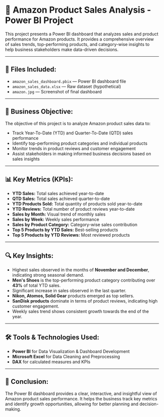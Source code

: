 # 🛒 Amazon Product Sales Analysis - Power BI Project

This project presents a Power BI dashboard that analyzes sales and product performance for Amazon products. It provides a comprehensive overview of sales trends, top-performing products, and category-wise insights to help business stakeholders make data-driven decisions.

---

## 📂 Files Included:

- `amazon_sales_dashboard.pbix` — Power BI dashboard file
- `amazon_sales_data.xlsx` — Raw dataset (hypothetical)
- `amazon.jpg` — Screenshot of final dashboard

---

## 🎯 Business Objective:

The objective of this project is to analyze Amazon product sales data to:

- Track Year-To-Date (YTD) and Quarter-To-Date (QTD) sales performance
- Identify top-performing product categories and individual products
- Monitor trends in product reviews and customer engagement
- Assist stakeholders in making informed business decisions based on sales insights

---

## 📊 Key Metrics (KPIs):

- **YTD Sales:** Total sales achieved year-to-date  
- **QTD Sales:** Total sales achieved quarter-to-date  
- **YTD Products Sold:** Total quantity of products sold year-to-date  
- **YTD Reviews:** Total number of product reviews year-to-date  
- **Sales by Month:** Visual trend of monthly sales  
- **Sales by Week:** Weekly sales performance  
- **Sales by Product Category:** Category-wise sales contribution  
- **Top 5 Products by YTD Sales:** Best-selling products  
- **Top 5 Products by YTD Reviews:** Most reviewed products  

---

## 🔍 Key Insights:

- Highest sales observed in the months of **November and December**, indicating strong seasonal demand.
- **Men's Shoes** is the top-performing product category contributing over **43%** of total YTD sales.
- Significant increase in sales observed in the last quarter.
- **Nikon, Atomos, Solid Gear** products emerged as top sellers.
- **SanDisk products** dominate in terms of product reviews, indicating high customer engagement.
- Weekly sales trend shows consistent growth towards the end of the year.

---

## 🛠️ Tools & Technologies Used:

- **Power BI** for Data Visualization & Dashboard Development
- **Microsoft Excel** for Data Cleaning and Preprocessing
- **DAX** for calculated measures and KPIs

---

## 📎 Conclusion:

The Power BI dashboard provides a clear, interactive, and insightful view of Amazon product sales performance. It helps the business track key metrics and identify growth opportunities, allowing for better planning and decision-making.


